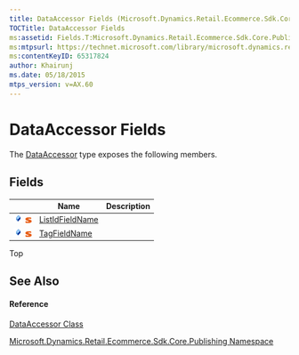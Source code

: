 ```yaml
---
title: DataAccessor Fields (Microsoft.Dynamics.Retail.Ecommerce.Sdk.Core.Publishing)
TOCTitle: DataAccessor Fields
ms:assetid: Fields.T:Microsoft.Dynamics.Retail.Ecommerce.Sdk.Core.Publishing.DataAccessor
ms:mtpsurl: https://technet.microsoft.com/library/microsoft.dynamics.retail.ecommerce.sdk.core.publishing.dataaccessor_fields(v=AX.60)
ms:contentKeyID: 65317824
author: Khairunj
ms.date: 05/18/2015
mtps_version: v=AX.60
---
```


# DataAccessor Fields

The [DataAccessor](dataaccessor-class-microsoft-dynamics-retail-ecommerce-sdk-core-publishing.md) type exposes the following members.

## Fields

<table>
<thead>
<tr class="header">
<th> </th>
<th>Name</th>
<th>Description</th>
</tr>
</thead>
<tbody>
<tr class="odd">
<td><img src="images/Dn967240.pubfield(en-us,AX.60).gif" title="Public field" alt="Public field" /> <img src="images/Dn987454.static(en-us,AX.60).gif" title="Static member" alt="Static member" /></td>
<td><a href="dataaccessor-listidfieldname-field-microsoft-dynamics-retail-ecommerce-sdk-core-publishing.md">ListIdFieldName</a></td>
<td></td>
</tr>
<tr class="even">
<td><img src="images/Dn967240.pubfield(en-us,AX.60).gif" title="Public field" alt="Public field" /> <img src="images/Dn987454.static(en-us,AX.60).gif" title="Static member" alt="Static member" /></td>
<td><a href="dataaccessor-tagfieldname-field-microsoft-dynamics-retail-ecommerce-sdk-core-publishing.md">TagFieldName</a></td>
<td></td>
</tr>
</tbody>
</table>


Top

## See Also

#### Reference

[DataAccessor Class](dataaccessor-class-microsoft-dynamics-retail-ecommerce-sdk-core-publishing.md)

[Microsoft.Dynamics.Retail.Ecommerce.Sdk.Core.Publishing Namespace](microsoft-dynamics-retail-ecommerce-sdk-core-publishing-namespace.md)

